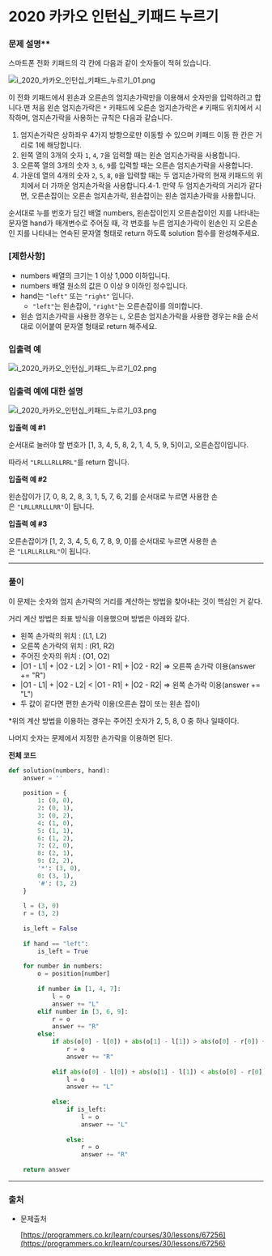 # 2020 카카오 인턴십_키패드 누르기
### 문제 설명**

스마트폰 전화 키패드의 각 칸에 다음과 같이 숫자들이 적혀 있습니다.

![i_2020_카카오_인턴십_키패드_누르기_01.png](./img/i_2020_카카오_인턴십_키패드_누르기_01.png)

이 전화 키패드에서 왼손과 오른손의 엄지손가락만을 이용해서 숫자만을 입력하려고 합니다.맨 처음 왼손 엄지손가락은 `*` 키패드에 오른손 엄지손가락은 `#` 키패드 위치에서 시작하며, 엄지손가락을 사용하는 규칙은 다음과 같습니다.

1. 엄지손가락은 상하좌우 4가지 방향으로만 이동할 수 있으며 키패드 이동 한 칸은 거리로 1에 해당합니다.
2. 왼쪽 열의 3개의 숫자 `1`, `4`, `7`을 입력할 때는 왼손 엄지손가락을 사용합니다.
3. 오른쪽 열의 3개의 숫자 `3`, `6`, `9`를 입력할 때는 오른손 엄지손가락을 사용합니다.
4. 가운데 열의 4개의 숫자 `2`, `5`, `8`, `0`을 입력할 때는 두 엄지손가락의 현재 키패드의 위치에서 더 가까운 엄지손가락을 사용합니다.4-1. 만약 두 엄지손가락의 거리가 같다면, 오른손잡이는 오른손 엄지손가락, 왼손잡이는 왼손 엄지손가락을 사용합니다.

순서대로 누를 번호가 담긴 배열 numbers, 왼손잡이인지 오른손잡이인 지를 나타내는 문자열 hand가 매개변수로 주어질 때, 각 번호를 누른 엄지손가락이 왼손인 지 오른손인 지를 나타내는 연속된 문자열 형태로 return 하도록 solution 함수를 완성해주세요.

### **[제한사항]**

- numbers 배열의 크기는 1 이상 1,000 이하입니다.
- numbers 배열 원소의 값은 0 이상 9 이하인 정수입니다.
- hand는 `"left"` 또는 `"right"` 입니다.
    - `"left"`는 왼손잡이, `"right"`는 오른손잡이를 의미합니다.
- 왼손 엄지손가락을 사용한 경우는 `L`, 오른손 엄지손가락을 사용한 경우는 `R`을 순서대로 이어붙여 문자열 형태로 return 해주세요.

### 입출력 예
![i_2020_카카오_인턴십_키패드_누르기_02.png](./img/i_2020_카카오_인턴십_키패드_누르기_02)

### **입출력 예에 대한 설명**
![i_2020_카카오_인턴십_키패드_누르기_03.png](./img/i_2020_카카오_인턴십_키패드_누르기_03)

**입출력 예 #1**

순서대로 눌러야 할 번호가 [1, 3, 4, 5, 8, 2, 1, 4, 5, 9, 5]이고, 오른손잡이입니다.

따라서 `"LRLLLRLLRRL"`를 return 합니다.

**입출력 예 #2**

왼손잡이가 [7, 0, 8, 2, 8, 3, 1, 5, 7, 6, 2]를 순서대로 누르면 사용한 손은 `"LRLLRRLLLRR"`이 됩니다.

**입출력 예 #3**

오른손잡이가 [1, 2, 3, 4, 5, 6, 7, 8, 9, 0]를 순서대로 누르면 사용한 손은 `"LLRLLRLLRL"`이 됩니다.

---

### 풀이

이 문제는 숫자와 엄지 손가락의 거리를 계산하는 방법을 찾아내는 것이 핵심인 거 같다.

거리 계산 방법은 좌표 방식을 이용했으며 방법은 아래와 같다.

- 왼쪽 손가락의 위치 : (L1, L2)
- 오른쪽 손가락의 위치 : (R1, R2)
- 주어진 숫자의 위치 : (O1, O2)
- |O1 - L1| + |O2 - L2| > |O1 - R1| + |O2 - R2| ⇒ 오른쪽 손가락 이용(answer += "R")
- |O1 - L1| + |O2 - L2| < |O1 - R1| + |O2 - R2| ⇒ 왼쪽 손가락 이용(answer += "L")
- 두 값이 같다면 편한 손가락 이용(오른손 잡이 또는 왼손 잡이)

*위의 계산 방법을 이용하는 경우는 주어진 숫자가 2, 5, 8, 0 중 하나 일때이다.

  나머지 숫자는 문제에서 지정한 손가락을 이용하면 된다.

**전체 코드**

```python
def solution(numbers, hand):
    answer = ''
    
    position = {
        1: (0, 0),
        2: (0, 1),
        3: (0, 2),
        4: (1, 0),
        5: (1, 1),
        6: (1, 2),
        7: (2, 0),
        8: (2, 1),
        9: (2, 2),
        '*': (3, 0),
        0: (3, 1),
        '#': (3, 2)
    }
    
    l = (3, 0)
    r = (3, 2)
    
    is_left = False
    
    if hand == "left":
        is_left = True
    
    for number in numbers:
        o = position[number]
        
        if number in [1, 4, 7]:
            l = o
            answer += "L"
        elif number in [3, 6, 9]:
            r = o
            answer += "R"
        else:
            if abs(o[0] - l[0]) + abs(o[1] - l[1]) > abs(o[0] - r[0]) + abs(o[1] - r[1]):
                r = o
                answer += "R"
                
            elif abs(o[0] - l[0]) + abs(o[1] - l[1]) < abs(o[0] - r[0]) + abs(o[1] - r[1]):
                l = o
                answer += "L"
                
            else:
                if is_left:
                    l = o
                    answer += "L"
                    
                else:
                    r = o
                    answer += "R"
                
    return answer
```

---

### 출처

- 문제출처

    [https://programmers.co.kr/learn/courses/30/lessons/67256](https://programmers.co.kr/learn/courses/30/lessons/67256)